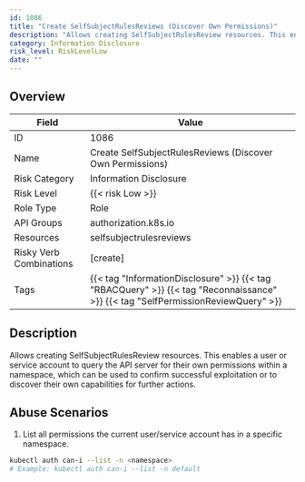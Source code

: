 ```yaml
---
id: 1086
title: "Create SelfSubjectRulesReviews (Discover Own Permissions)"
description: "Allows creating SelfSubjectRulesReview resources. This enables a user or service account to query the API server for their own permissions within a namespace, which can be used to confirm successful exploitation or to discover their own capabilities for further actions."
category: Information Disclosure
risk_level: RiskLevelLow
date: ""
---
```


## Overview

| Field                   | Value                                                                                                                            |
| ----------------------- | -------------------------------------------------------------------------------------------------------------------------------- |
| ID                      | 1086                                                                                                                             |
| Name                    | Create SelfSubjectRulesReviews (Discover Own Permissions)                                                                        |
| Risk Category           | Information Disclosure                                                                                                           |
| Risk Level              | {{< risk Low >}}                                                                                                                 |
| Role Type               | Role                                                                                                                             |
| API Groups              | authorization.k8s.io                                                                                                             |
| Resources               | selfsubjectrulesreviews                                                                                                          |
| Risky Verb Combinations | [create]                                                                                                                         |
| Tags                    | {{< tag "InformationDisclosure" >}} {{< tag "RBACQuery" >}} {{< tag "Reconnaissance" >}} {{< tag "SelfPermissionReviewQuery" >}} |

## Description

Allows creating SelfSubjectRulesReview resources. This enables a user or service account to query the API server for their own permissions within a namespace, which can be used to confirm successful exploitation or to discover their own capabilities for further actions.

## Abuse Scenarios

1. List all permissions the current user/service account has in a specific namespace.

```bash
kubectl auth can-i --list -n <namespace>
# Example: kubectl auth can-i --list -n default

```
